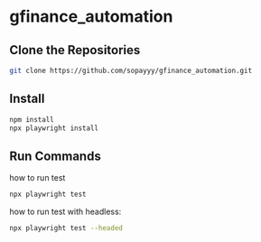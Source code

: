 # gfinance_automation

## Clone the Repositories
```sh
git clone https://github.com/sopayyy/gfinance_automation.git
```
## Install

```sh
npm install
npx playwright install
```

## Run Commands

how to run test 
```sh
npx playwright test
```

how to run test with headless:
```sh
npx playwright test --headed
```